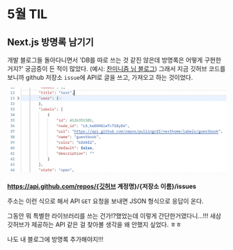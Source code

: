 # 5월 TIL

## Next.js 방명록 남기기

개발 블로그들 돌아다니면서 'DB를 따로 쓰는 것 같진 않은데 방명록은 어떻게 구현한거지?' 궁금증이 든 적이 많았다. (예시: [찬미니즘 님 블로그](https://c17an.netlify.app/Message)) 그래서 지금 깃허브 코드를 보니까 github 저장소 `issue`에 API로 글을 쓰고, 가져오고 하는 것이었다. 

![내 깃허브 issue도 api로 fetch 가능!](./assets/issueapi.png)

**https://api.github.com/repos/{깃허브 계정명}/{저장소 이름}/issues**

주소는 이런 식으로 해서 API `GET` 요청을 보내면 JSON 형식으로 응답이 온다.

그동안 뭐 특별한 라이브러리를 쓰는 건가!?했었는데 이렇게 간단한거였다니...!!! 새삼 깃허브가 제공하는 API 같은 걸 찾아볼 생각을 왜 안했지 싶었다. ㅎㅎ 

나도 내 블로그에 방명록 추가해야지!!!